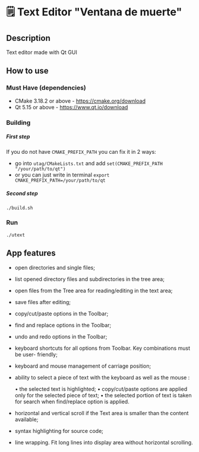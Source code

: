 # 🗒 Text Editor "Ventana de muerte"

## Description
Text editor made with Qt GUI

## How to use

### Must Have (dependencies)
- CMake 3.18.2 or above - https://cmake.org/download
- Qt 5.15 or above - https://www.qt.io/download

### Building
##### First step
If you do not have ```CMAKE_PREFIX_PATH``` you can fix it in 2 ways:
- go into ```utag/CMakeLists.txt``` and add ```set(CMAKE_PREFIX_PATH "/your/path/to/qt")```
- or you can just write in terminal ```export CMAKE_PREFIX_PATH=/your/path/to/qt```

##### Second step
    ./build.sh

### Run
    ./utext 

## App features
- open directories and single files;
- list opened directory files and subdirectories in the tree area;
- open files from the Tree area for reading/editing in the text area;
- save files after editing;
- copy/cut/paste options in the Toolbar;
- find and replace options in the Toolbar;
- undo and redo options in the Toolbar;
- keyboard shortcuts for all options from Toolbar. Key combinations must be user- friendly;
- keyboard and mouse management of carriage position;
- ability to select a piece of text with the keyboard as well as the mouse :

    • the selected text is highlighted;
    • copy/cut/paste options are applied only for the selected piece of text;
    • the selected portion of text is taken for search when find/replace option is applied.
- horizontal and vertical scroll if the Text area is smaller than the content available;
- syntax highlighting for source code;
- line wrapping. Fit long lines into display area without horizontal scrolling.
